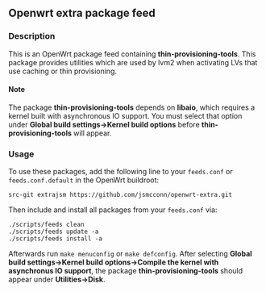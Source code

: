 ## Openwrt extra package feed

### Description

This is an OpenWrt package feed containing **thin-provisioning-tools**.  This
package provides utilities which are used by lvm2 when activating LVs that
use caching or thin provisioning.


#### Note
The package **thin-provisioning-tools** depends on **libaio**, which requires
a kernel built with asynchronous IO support.  You must select that option
under **Global build settings->Kernel build options** before **thin-provisioning-tools**
will appear.

### Usage
To use these packages, add the following line to your ```feeds.conf``` or
```feeds.conf.default``` in the OpenWrt buildroot:

```src-git extrajsm https://github.com/jsmcconn/openwrt-extra.git```

Then include and install all packages from your ```feeds.conf``` via:
```
./scripts/feeds clean
./scripts/feeds update -a
./scripts/feeds install -a
```
Afterwards run ```make menuconfig``` or ```make defconfig```.
After selecting **Global build settings->Kernel build options->Compile the
kernel with asynchronus IO support**, the package **thin-provisioning-tools**
should appear under **Utilities->Disk**.

